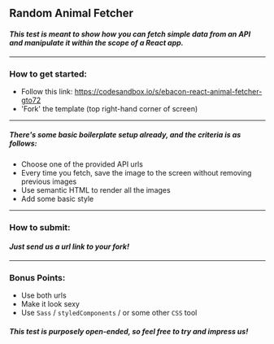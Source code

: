 ## Random Animal Fetcher

#### _This test is meant to show how you can fetch simple data from an API and manipulate it within the scope of a React app._

---

### How to get started:

- Follow this link: https://codesandbox.io/s/ebacon-react-animal-fetcher-gto72
- 'Fork' the template (top right-hand corner of screen)

---

##### There's some basic boilerplate setup already, and the criteria is as follows:

- Choose one of the provided API urls
- Every time you fetch, save the image to the screen without removing previous images
- Use semantic HTML to render all the images
- Add some basic style

---

### How to submit:

#### _Just send us a url link to your fork!_

---

### Bonus Points:

- Use both urls
- Make it look sexy
- Use `Sass` / `styledComponents` / or some other `CSS` tool

#### _This test is purposely open-ended, so feel free to try and impress us!_
